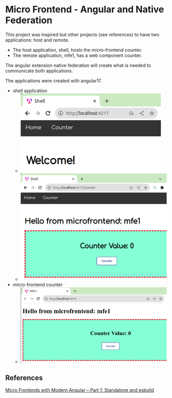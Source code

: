 # Micro Frontend - Angular and Native Federation

This project was inspired but other projects (see references) to have two applications: host and remote.
- The host application, shell, hosts the micro-frontend counter.
- The remote application, mfe1, has a web component counter.

The angular extension native federation will create what is needed to communicate both applications.

The applications were created with angular17.

- shell application
  - ![home](img/shell-home.png)
  - ![counter](img/shell-counter.png)
- micro-frontend counter
  - ![mfe1](img/mfe1-counter.png)


## References
[Micro Frontends with Modern Angular – Part 1: Standalone and esbuild](https://www.angulararchitects.io/en/blog/micro-frontends-with-modern-angular-part-1-standalone-and-esbuild/)

